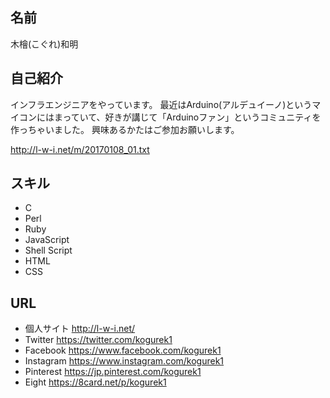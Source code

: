 名前
-----

木檜(こぐれ)和明

自己紹介
-----

インフラエンジニアをやっています。
最近はArduino(アルデュイーノ)というマイコンにはまっていて、好きが講じて「Arduinoファン」というコミュニティを作っちゃいました。
興味あるかたはご参加お願いします。

http://l-w-i.net/m/20170108_01.txt

スキル
-----

* C
* Perl
* Ruby
* JavaScript
* Shell Script
* HTML
* CSS

URL
-----

* 個人サイト http://l-w-i.net/
* Twitter https://twitter.com/kogurek1
* Facebook https://www.facebook.com/kogurek1
* Instagram https://www.instagram.com/kogurek1
* Pinterest https://jp.pinterest.com/kogurek1
* Eight https://8card.net/p/kogurek1
